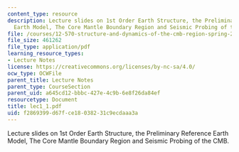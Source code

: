 ```yaml
---
content_type: resource
description: Lecture slides on 1st Order Earth Structure, the Preliminary Reference
  Earth Model, The Core Mantle Boundary Region and Seismic Probing of the CMB.
file: /courses/12-570-structure-and-dynamics-of-the-cmb-region-spring-2004/f2869399d67fce18038231c9ecdaaa3a_lec1_1.pdf
file_size: 461262
file_type: application/pdf
learning_resource_types:
- Lecture Notes
license: https://creativecommons.org/licenses/by-nc-sa/4.0/
ocw_type: OCWFile
parent_title: Lecture Notes
parent_type: CourseSection
parent_uid: a645cd12-bbbc-427e-4c9b-6e8f26da84ef
resourcetype: Document
title: lec1_1.pdf
uid: f2869399-d67f-ce18-0382-31c9ecdaaa3a
---
```

Lecture slides on 1st Order Earth Structure, the Preliminary Reference Earth Model, The Core Mantle Boundary Region and Seismic Probing of the CMB.